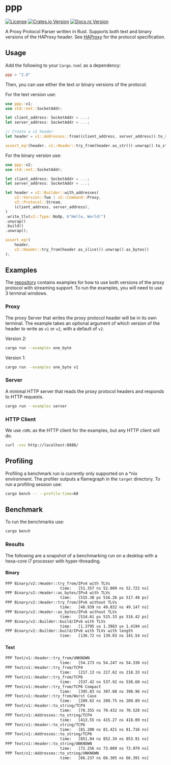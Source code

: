 # ppp
[![License](https://img.shields.io/badge/License-Apache%202.0-yellowgreen.svg)](https://opensource.org/licenses/Apache-2.0)
[![Crates.io Version](https://img.shields.io/crates/v/ppp.svg)](https://crates.io/crates/ppp)
[![Docs.rs Version](https://docs.rs/ppp/badge.svg)](https://docs.rs/ppp)

A Proxy Protocol Parser written in Rust. Supports both text and binary versions of the HAProxy header.
See [HAProxy](https://www.haproxy.org/download/1.8/doc/proxy-protocol.txt) for the protocol specification.

## Usage
Add the following to your `Cargo.toml` as a dependency:

```toml
ppp = "2.0"
```

Then, you can use either the text or binary versions of the protocol.

For the text version use:
```rust
use ppp::v1;
use std::net::SocketAddr;

let client_address: SocketAddr = ...;
let server_address: SocketAddr = ...;

// Create a v1 header
let header = v1::Addresses::from((client_address, server_address)).to_string();

assert_eq!(header, v1::Header::try_from(header.as_str()).unwrap().to_string());
```

For the binary version use:
```rust
use ppp::v2;
use std::net::SocketAddr;

let client_address: SocketAddr = ...;
let server_address: SocketAddr = ...;

let header = v2::Builder::with_addresses(
    v2::Version::Two | v2::Command::Proxy,
    v2::Protocol::Stream,
    (client_address, server_address),
)
.write_tlv(v2::Type::NoOp, b"Hello, World!")
.unwrap()
.build()
.unwrap();

assert_eq!(
    header,
    v2::Header::try_from(header.as_slice()).unwrap().as_bytes()
);
```

## Examples
The [repository](https://github.com/misalcedo/ppp) contains examples for how to use both versions of the proxy protocol with streaming support. To run the examples, you will need to use 3 terminal windows.

### Proxy
The proxy Server that writes the proxy protocol header will be in its own terminal. The example takes an optional argument of which version of the header to write as `v1` or `v2`, with a default of `v2`.

Version 2:
```bash
cargo run --examples one_byte
```

Version 1:
```bash
cargo run --examples one_byte v1
```

### Server
A minimal HTTP server that reads the proxy protocol headers and responds to HTTP requests.

```bash
cargo run --examples server
```

### HTTP Client
We use `cURL` as the HTTP client for the examples, but any HTTP client will do.

```bash
curl -vvv http://localhost:8888/
```

## Profiling
Profiling a benchmark run is currently only supported on a *nix environment. The profiler outputs a flamegraph in the `target` directory. To run a profiling session use:

```bash
cargo bench -- --profile-time=60
```

## Benchmark
To run the benchmarks use:

```bash
cargo bench
```

### Results
The following are a snapshot of a benchmarking run on a desktop with a hexa-core i7 processor with hyper-threading.

#### Binary
```bash
PPP Binary/v2::Header::try_from/IPv4 with TLVs
                        time:   [51.357 ns 52.009 ns 52.722 ns]
PPP Binary/v2::Header::as_bytes/IPv4 with TLVs
                        time:   [515.38 ps 516.26 ps 517.48 ps]
PPP Binary/v2::Header::try_from/IPv6 without TLVs
                        time:   [48.939 ns 49.032 ns 49.147 ns]
PPP Binary/v2::Header::as_bytes/IPv6 without TLVs
                        time:   [514.61 ps 515.33 ps 516.42 ps]
PPP Binary/v2::Builder::build/IPv6 with TLVs
                        time:   [1.3795 us 1.3983 us 1.4194 us]
PPP Binary/v2::Builder::build/IPv6 with TLVs with length
                        time:   [136.72 ns 139.03 ns 141.54 ns]
```

#### Text
```bash
PPP Text/v1::Header::try_from/UNKNOWN
                        time:   [54.173 ns 54.247 ns 54.338 ns]
PPP Text/v1::Header::try_from/TCP4
                        time:   [217.13 ns 217.62 ns 218.33 ns]
PPP Text/v1::Header::try_from/TCP6
                        time:   [537.42 ns 537.92 ns 538.60 ns]
PPP Text/v1::Header::try_from/TCP6 Compact
                        time:   [395.83 ns 397.08 ns 398.96 ns]
PPP Text/v1::Header::try_from/Worst Case
                        time:   [209.62 ns 209.75 ns 209.89 ns]
PPP Text/v1::Header::to_string/TCP4
                        time:   [70.355 ns 70.432 ns 70.528 ns]
PPP Text/v1::Addresses::to_string/TCP4
                        time:   [413.55 ns 415.27 ns 418.09 ns]
PPP Text/v1::Header::to_string/TCP6
                        time:   [81.200 ns 81.421 ns 81.716 ns]
PPP Text/v1::Addresses::to_string/TCP6
                        time:   [851.04 ns 852.34 ns 853.91 ns]
PPP Text/v1::Header::to_string/UNKNOWN
                        time:   [72.256 ns 73.089 ns 73.979 ns]
PPP Text/v1::Addresses::to_string/UNKNOWN
                        time:   [66.237 ns 66.305 ns 66.391 ns]
```
